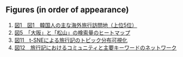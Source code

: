 ## Figures (in order of appearance)

1. [図1　図1　韓国人の主な海外旅行訪問地（上位5位）](./figures/figure01-top5-destinations-koreans.png)
2. [図5　「大阪」と「松山」の検索量のヒートマップ](./figures/figure05-osaka-matsuyama-search-heatmap.png)
3. [図11　t-SNEによる旅行記のトピック分布可視化](./figures/figure11-tsne-topic-distribution.png)
4. [図12　旅行記におけるコミュニティと主要キーワードのネットワーク](./figures/figure12-tfidf-keyword-network.png)
